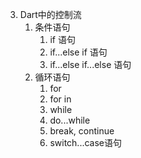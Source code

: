 3. Dart中的控制流
    1. 条件语句
        1. if 语句
        2. if...else if 语句
        3. if...else if...else 语句
    2. 循环语句
        1. for
        2. for in
        3. while
        4. do...while
        5. break, continue
        6. switch...case语句